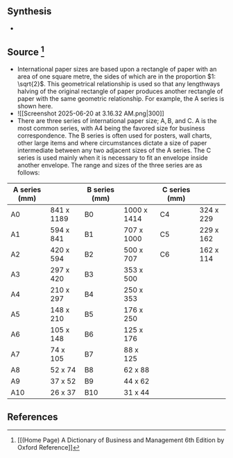 ## Synthesis
- 
## Source [^1]
- International paper sizes are based upon a rectangle of paper with an area of one square metre, the sides of which are in the proportion $1: \sqrt{2}$. This geometrical relationship is used so that any lengthways halving of the original rectangle of paper produces another rectangle of paper with the same geometric relationship. For example, the A series is shown here.
- ![[Screenshot 2025-06-20 at 3.16.32 AM.png|300]]
- There are three series of international paper size; $\mathrm{A}, \mathrm{B}$, and C. A is the most common series, with A4 being the favored size for business correspondence. The B series is often used for posters, wall charts, other large items and where circumstances dictate a size of paper intermediate between any two adjacent sizes of the A series. The C series is used mainly when it is necessary to fit an envelope inside another envelope. The range and sizes of the three series are as follows:

| A series (mm) |            | B series (mm) |             | C series (mm) |           |
| ------------- | ---------- | ------------- | ----------- | ------------- | --------- |
| A0            | 841 x 1189 | B0            | 1000 x 1414 | C4            | 324 x 229 |
| A1            | 594 x 841  | B1            | 707 x 1000  | C5            | 229 x 162 |
| A2            | 420 x 594  | B2            | 500 x 707   | C6            | 162 x 114 |
| A3            | 297 x 420  | B3            | 353 x 500   |               |           |
| A4            | 210 x 297  | B4            | 250 x 353   |               |           |
| A5            | 148 x 210  | B5            | 176 x 250   |               |           |
| A6            | 105 x 148  | B6            | 125 x 176   |               |           |
| A7            | 74 x 105   | B7            | 88 x 125    |               |           |
| A8            | 52 x 74    | B8            | 62 x 88     |               |           |
| A9            | 37 x 52    | B9            | 44 x 62     |               |           |
| A10           | 26 x 37    | B10           | 31 x 44     |               |           |

## References

[^1]: [[(Home Page) A Dictionary of Business and Management 6th Edition by Oxford Reference]]